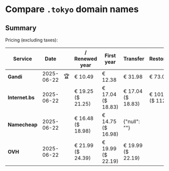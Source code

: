 # Compare `.tokyo` domain names

## Summary

Pricing (excluding taxes):

| Service | Date |  | / Renewed year | First year | Transfer | Restoration |
|--|--|--|--|--|--|--|
| **Gandi** | 2025-06-22 | 🏆 | € 10.49 | € 12.38 | € 31.98 | € 73.09 |
| **Internet.bs** | 2025-06-22 |  | € 19.25<br>($ 21.25) | € 17.04<br>($ 18.83) | € 17.04<br>($ 18.83) | € 101.55<br>($ 112.15) |
| **Namecheap** | 2025-06-22 |  | € 16.48<br>($ 18.98) | € 14.75<br>($ 16.98) | {"null": ""} |  |
| **OVH** | 2025-06-22 |  | € 21.99<br>($ 24.39) | € 19.99<br>($ 22.19) | € 19.99<br>($ 22.19) |  |
